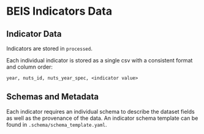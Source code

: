 # BEIS Indicators Data

## Indicator Data

Indicators are stored in `processed`.

Each individual indicator is stored as a single csv with a consistent format and column order:

```
year, nuts_id, nuts_year_spec, <indicator value>
```

## Schemas and Metadata

Each indicator requires an individual schema to describe the dataset fields as well as the provenance of the data. An indicator schema template can be found in `.schema/schema_template.yaml`.

